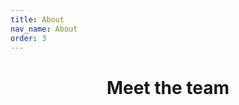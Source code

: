 ```yaml
---
title: About
nav_name: About
order: 3
---
```

<backing>
  <center>
    <h1>Meet the team</h1>
  </center>
</backing>
